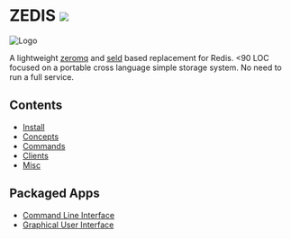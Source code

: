 # ZEDIS <img src="https://img.shields.io/github/stars/drbh/zedis.svg" />

<img src="https://raw.githubusercontent.com/drbh/zedis/master/public/zedislogo.png" alt="Logo">

A lightweight [zeromq](https://github.com/zeromq/libzmq) and [seld](https://github.com/spacejam/sled) based replacement for Redis. <90 LOC focused on a portable cross
language simple storage system. No need to run a full service.

## Contents

- [Install](./install)
- [Concepts](./concepts)
- [Commands](./commands)
- [Clients](./clients)
- [Misc](./misc)

## Packaged Apps

- [Command Line Interface](./cli)
- [Graphical User Interface](./gui)